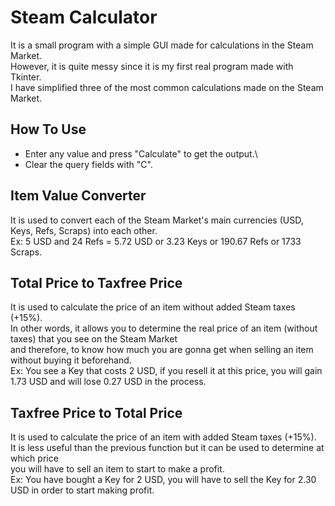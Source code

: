 # Steam Calculator
It is a small program with a simple GUI made for calculations in the Steam Market.\
However, it is quite messy since it is my first real program made with Tkinter.\
I have simplified three of the most common calculations made on the Steam Market.

## How To Use
- Enter any value and press "Calculate" to get the output.\
- Clear the query fields with "C".

## Item Value Converter
It is used to convert each of the Steam Market's main currencies (USD, Keys, Refs, Scraps) into each other.\
Ex: 5 USD and 24 Refs = 5.72 USD or 3.23 Keys or 190.67 Refs or 1733 Scraps.

## Total Price to Taxfree Price
It is used to calculate the price of an item without added Steam taxes (+15%).\
In other words, it allows you to determine the real price of an item (without taxes) that you see on the Steam Market\
and therefore, to know how much you are gonna get when selling an item without buying it beforehand.\
Ex: You see a Key that costs 2 USD, if you resell it at this price, you will gain 1.73 USD and will lose 0.27 USD in the process.

## Taxfree Price to Total Price
It is used to calculate the price of an item with added Steam taxes (+15%).\
It is less useful than the previous function but it can be used to determine at which price\
you will have to sell an item to start to make a profit.\
Ex: You have bought a Key for 2 USD, you will have to sell the Key for 2.30 USD in order to start making profit.